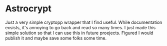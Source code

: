 # Astrocrypt

Just a very simple cryptopp wrapper that I find useful. While documentation exsists, it's annoying to go back and read so many times. I just made this simple solution so that I can use this in future proejects. Figured I would publish it and maybe save some folks some time.
